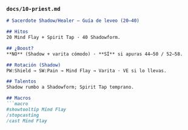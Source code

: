 
### `docs/10-priest.md`
```markdown
# Sacerdote Shadow/Healer — Guía de leveo (20–40)

## Hitos
20 Mind Flay + Spirit Tap · 40 Shadowform.

## ¿Boost?
**NO** (Shadow + varita cómodo) · **SÍ** si apuras 44–50 / 52–58.

## Rotación (Shadow)
PW:Shield → SW:Pain → Mind Flay → Varita · VE si lo llevas.

## Talentos
Shadow rumbo a Shadowform; Spirit Tap temprano.

## Macros
```macro
#showtooltip Mind Flay
/stopcasting
/cast Mind Flay
